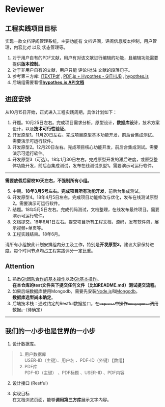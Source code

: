 # Reviewer

## 工程实践项目目标
实现一款文档评阅管理系统，主要功能有 文档评阅，评阅信息版本控制，用户管理，内容比对 以及 状态管理等。
1. 对于用户自有的PDF文献，用户有对该文献进行编辑的功能，且编辑功能需要提供**版本控制**。
2. 对于非用户自有的文献，用户只能 评论/批注 文献的段落句子。
3. 参考第三方库: [ITEXTPdf](https://developers.itextpdf.com/content/itext-7-examples/itext-7-manipulating-existing-pdf) , [PDF.js + Hypothes - GITHUB](https://github.com/hypothesis/pdf.js-hypothes.is) , [hypothes.is](https://web.hypothes.is/)
4. 后端组需要看懂[**hypothes.is API文档**](https://h.readthedocs.io/en/latest/api/#)

## 进度安排
从10月15日开始，正式进入工程实践周期，具体计划如下：
1. 开题。10月25日左右。完成项目需求分析，原型设计，**数据库设计**，技术方案设计，以及**技术可行性验证**。
2. 开发原型1。11月20日左右。完成项目原型基本功能开发，前后台集成测试。需要演示可运行软件。
3. 开发原型2。12月20日左右。完成项目核心功能开发，前后台集成测试。需要演示可运行软件。
4. 开发原型3（可选）。18年1月30日左右。完成原型开发的滞后进度，或原型整体功能开发，前后台集成测试，发布在线测试原型1。需要演示可运行软件。
----
**需要放假后留校10天左右，不强制所有小组。**    

5. 中期。**18年3月5号左右。完成项目所有功能开发**，前后台集成测试。
6. 开发原型4。18年4月5日左右。完成项目功能修改与优化，发布在线测试原型2。需要演示可运行软件。
7. 结题。18年5月5日左右。完成代码测试，文档整理，在线发布最终项目。需要演示可运行软件。
8. 文档提交。18年6月1日左右。提交项目所有工程文档，源码，发布软件包，展示视频+单页等。
9. 工程实践结束。18年6月。

请所有小组按此计划安排组内分工及工作，特别是**开发原型3**，建议大家保持进度。每个时间节点均占工程实践评分一定比重。


## Attention
1.  熟悉[Git团队合作的基本操作](http://blog.csdn.net/gpwner/article/details/53140016)以及[Git基本操作](https://www.liaoxuefeng.com/wiki/0013739516305929606dd18361248578c67b8067c8c017b000)。   
**在本仓库的test文件夹下提交任何文件（比如README.md）测试提交流程。**
2. 如果后端数据库使用Mongodb，需要先安装[Node.js](http://nodejs.cn/download/)和[Mongodb](https://www.mongodb.com/download-center#community)。    
**数据库选型尚未确定**。
3. 后端技术栈：通过约定的Restful数据接口，~~在`express`中操作`mongogoose`调用数据。~~（待确定）


-----
## 我们的一小步也是世界的一小步
1. 设计数据库。
> 1. 用户数据库    
    USER-ID（主键）、用户名 、PDF-ID（外键）【数组】
> 2. PDF库   
    PDF-ID（主键） 、PDF标题 、USER-ID 、PDF内容

2. 设计接口 (Restful)

3. 实现目标  
    在文档浏览页面，能够**调用第三方库**展示文字内容。
    